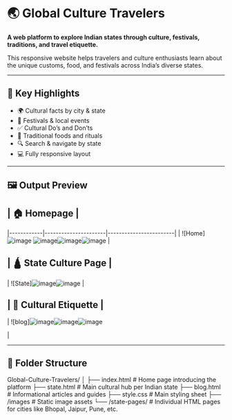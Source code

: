# 🌏 Global Culture Travelers

**A web platform to explore Indian states through culture, festivals, traditions, and travel etiquette.**

This responsive website helps travelers and culture enthusiasts learn about the unique customs, food, and festivals across India’s diverse states.

---

## 🧳 Key Highlights

- 🌍 Cultural facts by city & state
- 📅 Festivals & local events
- ✅ Cultural Do’s and Don’ts
- 🥘 Traditional foods and rituals
- 🔍 Search & navigate by state
- 💻 Fully responsive layout

---

## 🖼️ Output Preview

## | 🏠 Homepage |
|------------|----------------------|------------------------|
| ![Home] ![image](https://github.com/user-attachments/assets/22d83330-77e4-4410-b057-dbb8096816a3) ![image](https://github.com/user-attachments/assets/c560cfd1-7d22-4998-bbad-ced6445ab50c)![image](https://github.com/user-attachments/assets/8dc66917-81d3-4113-83d5-581a2e95bb98)![image](https://github.com/user-attachments/assets/894747eb-1d85-48f3-abd1-c70c020282f1) |


## | 🛕 State Culture Page |
| ![State]![image](https://github.com/user-attachments/assets/196df60b-0cee-4807-b0e4-7a3e309bb654)![image](https://github.com/user-attachments/assets/23fc8271-b15a-43f6-9f29-6b427f260e3c) |


## | 📜 Cultural Etiquette |
 | ![blog]![image](https://github.com/user-attachments/assets/2f0ff76d-3f2a-44a7-9db2-6350c32d683b)![image](https://github.com/user-attachments/assets/5d024e6c-dfe9-4f89-8ed8-1d307df14dea)![image](https://github.com/user-attachments/assets/58b0a206-6459-4fd5-85c9-9aebbb036c8f)


 |

---

## 📁 Folder Structure

Global-Culture-Travelers/
│
├── index.html # Home page introducing the platform
├── state.html # Main cultural hub per Indian state
├── blog.html # Informational articles and guides
├── style.css # Main styling sheet
├── /images # Static image assets
└── /state-pages/ # Individual HTML pages for cities like Bhopal, Jaipur, Pune, etc.


